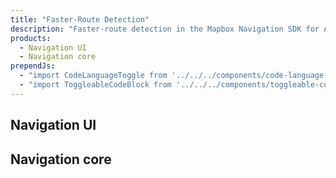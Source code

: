 ```yaml
---
title: "Faster-Route Detection"
description: "Faster-route detection in the Mapbox Navigation SDK for Android. Read all about it in this official Mapbox documentation."
products:
  - Navigation UI
  - Navigation core
prependJs:
  - "import CodeLanguageToggle from '../../../components/code-language-toggle';"
  - "import ToggleableCodeBlock from '../../../components/toggleable-code-block';"
---
```


## Navigation UI

## Navigation core

<!-- Similar to off-route detection, a default faster-route detection class is included inside the Navigation SDK. This class checks each location update as well as the progress along the current route to determine if a new route should be retrieved.  

The default logic in `FasterRouteDetector` checks for a faster `DirectionsRoute` every two minutes, only if:
- The current route duration remaining is more than 600 seconds
- The current step duration remaining is more than 70 seconds

A new `DirectionsRoute` retrieved is considered faster if:
- The upcoming step is the same as the current upcoming step
- The first step of the new route is more than 70 seconds in duration
- It is at least 10 percent faster than the duration remaining of the current route  

### Creating custom logic for fetching a faster route

If you would like to provide your own logic to replace the default logic above,
you can do so by subclassing `FasterRoute` and passing your class to `MapboxNavigation`
with `MapboxNavigation##setFasterRouteEngine(FasterRoute)`.
- `FasterRoute#shouldCheckFasterRoute(Location, RouteProgress)` will determine when a new `DirectionsResponse` should be retrieved by the `RouteEngine`
     - This method will be called every time the Navigation SDK gets a `Location` update from the `LocationEngine`
- `FasterRoute#isFasterRoute(DirectionsResponse, RouteProgress)` will be used to determine if the route retrieved is faster than the one that's currently being navigated
     - This method will be called every time a response is received from the `RouteEngine`

Fetching faster routes is _disabled_ by default in the Navigation SDK. To enable either the default logic or your own custom logic, you can create a `MapboxNavigationOptions` object and set `MapboxNavigationOptions#enableFasterRouteDetection(boolean);` to true. `MapboxNavigationOptions` is then passed into the constructor of `MapboxNavigation`.

### Add the `FasterRouteListener`

Finally, you are able to listen to the retrieval of a faster `DirectionsRoute` with
`FasterRouteListener`.  This listener will fire if a new route is retrieved and meets the
given criteria of `FasterRoute#isFasterRoute`.

{{
<CodeLanguageToggle id="building-plugin" />
<ToggleableCodeBlock

java={`
navigation.addFasterRouteListener(new FasterRouteListener() {
  @Override
  public void fasterRouteFound(DirectionsRoute directionsRoute) {
    // Update MapboxNavigation here
    navigation.startNavigation(directionsRoute);
  }
});
`}

kotlin={`
navigation?.addFasterRouteListener { directionsRoute ->
// Update MapboxNavigation here
navigation.startNavigation(directionsRoute)
}    
`}

/>
}}
 -->